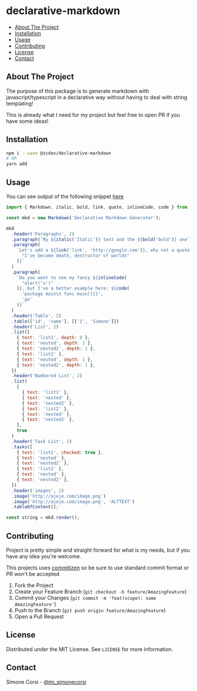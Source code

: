 # declarative-markdown

<!-- PROJECT SHIELDS -->

<!-- ![tests](https://github.com/simonecorsi/declarative-markdown/workflows/test/badge.svg) -->

<!-- toc -->

- [About The Project](#about-the-project)
- [Installation](#installation)
- [Usage](#usage)
- [Contributing](#contributing)
- [License](#license)
- [Contact](#contact)

<!-- tocstop -->

## About The Project

The purpose of this package is to generate markdown with javascript/typescript in a declarative way without having to deal with string templating!

This is already what I need for my project but feel free to open PR if you have some ideas!

<!-- GETTING STARTED -->

## Installation

```sh
npm i --save @scdev/declarative-markdown
# OR
yarn add
```

<!-- USAGE EXAMPLES -->

## Usage

You can see output of the following snippet [here](./test/fixtures/output)

```js
import { Markdown, italic, bold, link, quote, inlineCode, code } from '../src';

const mkd = new Markdown('Declarative Markdown Generator');

mkd
  .header('Paragraphs', 2)
  .paragraph(`My ${italic('Italic')} text and the ${bold('bold')} one`)
  .paragraph(
    `Let's add a ${link('link', 'http://google.com')}, why not a quote: ${quote(
      "I've become death, destructor of worlds"
    )}`
  )
  .paragraph(
    `Do you want to see my fancy ${inlineCode(
      "alert('x')"
    )}, but I've a better example here: ${code(
      'package main\n func main(){}',
      'go'
    )}`
  )
  .header('Table', 2)
  .table(['id', 'name'], [['1', 'Simone']])
  .header('List', 2)
  .list([
    { text: 'list1', depth: 0 },
    { text: 'nested', depth: 1 },
    { text: 'nested2', depth: 1 },
    { text: 'list2' },
    { text: 'nested', depth: 1 },
    { text: 'nested2', depth: 1 },
  ])
  .header('Numbered List', 2)
  .list(
    [
      { text: 'list1' },
      { text: 'nested' },
      { text: 'nested2' },
      { text: 'list2' },
      { text: 'nested' },
      { text: 'nested2' },
    ],
    true
  )
  .header('Task List', 2)
  .tasks([
    { text: 'list1', checked: true },
    { text: 'nested' },
    { text: 'nested2' },
    { text: 'list2' },
    { text: 'nested' },
    { text: 'nested2' },
  ])
  .header('images', 2)
  .image('http://ajeje.com/image.png')
  .image('http://ajeje.com/image.png', 'ALTTEXT')
  .tableOfContent();

const string = mkd.render();
```

<!-- CONTRIBUTING -->

## Contributing

Project is pretty simple and straight forward for what is my needs, but if you have any idea you're welcome.

This projects uses [commitizen](https://github.com/commitizen/cz-cli) so be sure to use standard commit format or PR won't be accepted

1. Fork the Project
2. Create your Feature Branch (`git checkout -b feature/AmazingFeature`)
3. Commit your Changes (`git commit -m 'feat(scope): some AmazingFeature'`)
4. Push to the Branch (`git push origin feature/AmazingFeature`)
5. Open a Pull Request

<!-- LICENSE -->

## License

Distributed under the MIT License. See `LICENSE` for more information.

<!-- CONTACT -->

## Contact

Simone Corsi - [@im_simonecorsi](https://twitter.com/im_simonecorsi)
